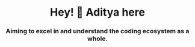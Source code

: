 <h1 align="center">Hey! 👋 Aditya here</h1>
<h3 align="center">Aiming to excel in and understand the coding ecosystem as a whole.</h3>


